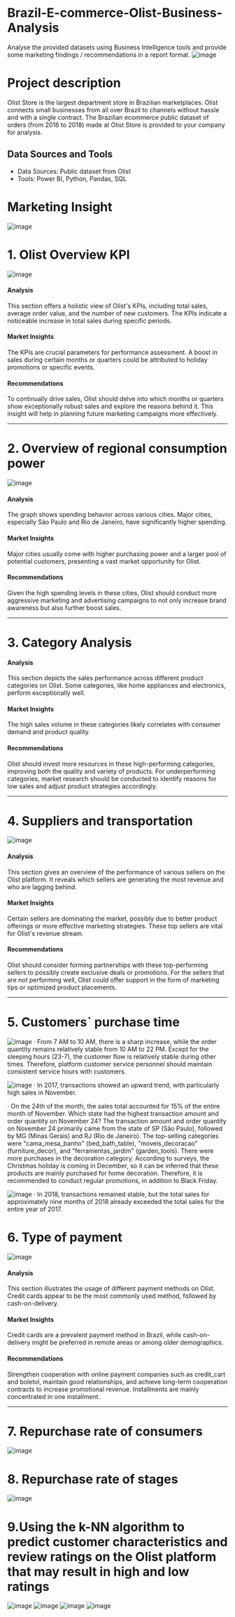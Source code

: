 # Brazil-E-commerce-Olist-Business-Analysis
Analyse the provided datasets using Business Intelligence tools and provide some marketing findings / recommendations in a report format.
![image](https://github.com/Gemcy-Zheng/Brazil-E-commerce-Olist-Business-Analysis/assets/141103327/ebf14d8e-3210-4196-bd7c-eb54e999e5bc)

# Project description
Olist Store is the largest department store in Brazilian marketplaces. Olist connects small businesses from all over Brazil to channels without hassle and with a single contract. The Brazilian ecommerce public dataset of orders (from 2016 to 2018) made at Olist Store is provided to your company for analysis.

## Data Sources and Tools
- Data Sources: Public dataset from Olist
- Tools: Power BI, Python, Pandas, SQL

# Marketing Insight
![image](https://github.com/Gemcy-Zheng/Brazil-E-commerce-Olist-Business-Analysis/assets/141103327/41ae4f70-8cad-42e2-996b-d64b2956d9ee)

# 1. Olist Overview KPI
![image](https://github.com/Gemcy-Zheng/Brazil-E-commerce-Olist-Business-Analysis/assets/141103327/35ca32aa-974e-434f-b362-30ba56f5043e)

#### Analysis
This section offers a holistic view of Olist's KPIs, including total sales, average order value, and the number of new customers. The KPIs indicate a noticeable increase in total sales during specific periods.

#### Market Insights
The KPIs are crucial parameters for performance assessment. A boost in sales during certain months or quarters could be attributed to holiday promotions or specific events.

#### Recommendations
To continually drive sales, Olist should delve into which months or quarters show exceptionally robust sales and explore the reasons behind it. This insight will help in planning future marketing campaigns more effectively.

---

# 2. Overview of regional consumption power
![image](https://github.com/Gemcy-Zheng/Brazil-E-commerce-Olist-Business-Analysis/assets/141103327/321ef913-0fb6-44d8-b7b3-d7bd2d812ef2)

#### Analysis
The graph shows spending behavior across various cities. Major cities, especially São Paulo and Rio de Janeiro, have significantly higher spending.

#### Market Insights
Major cities usually come with higher purchasing power and a larger pool of potential customers, presenting a vast market opportunity for Olist.

#### Recommendations
Given the high spending levels in these cities, Olist should conduct more aggressive marketing and advertising campaigns to not only increase brand awareness but also further boost sales.

---

# 3. Category Analysis


#### Analysis
This section depicts the sales performance across different product categories on Olist. Some categories, like home appliances and electronics, perform exceptionally well.

#### Market Insights
The high sales volume in these categories likely correlates with consumer demand and product quality.

#### Recommendations
Olist should invest more resources in these high-performing categories, improving both the quality and variety of products. For underperforming categories, market research should be conducted to identify reasons for low sales and adjust product strategies accordingly.

---

# 4. Suppliers and transportation
![image](https://github.com/Gemcy-Zheng/Brazil-E-commerce-Olist-Business-Analysis/assets/141103327/73630592-e521-4dab-b289-f1063c886e72)

#### Analysis
This section gives an overview of the performance of various sellers on the Olist platform. It reveals which sellers are generating the most revenue and who are lagging behind.

#### Market Insights
Certain sellers are dominating the market, possibly due to better product offerings or more effective marketing strategies. These top sellers are vital for Olist's revenue stream.

#### Recommendations
Olist should consider forming partnerships with these top-performing sellers to possibly create exclusive deals or promotions. For the sellers that are not performing well, Olist could offer support in the form of marketing tips or optimized product placements.

---

# 5. Customers` purchase time
![image](https://github.com/Gemcy-Zheng/Brazil-E-commerce-Olist-Business-Analysis/assets/141103327/d90320df-4144-4161-99d6-b16f0d946d73)
· From 7 AM to 10 AM, there is a sharp increase, while the order quantity remains relatively stable from 10 AM to 22 PM. Except for the sleeping hours (23-7), the customer flow is relatively stable during other times. Therefore, platform customer service personnel should maintain consistent service hours with customers.

![image](https://github.com/Gemcy-Zheng/Brazil-E-commerce-Olist-Business-Analysis/assets/141103327/c78c340e-9a8b-4be8-a3a1-c41afdbec144)
· In 2017, transactions showed an upward trend, with particularly high sales in November.

· On the 24th of the month, the sales total accounted for 15% of the entire month of November.
Which state had the highest transaction amount and order quantity on November 24? The transaction amount and order quantity on November 24 primarily came from the state of SP (São Paulo), followed by MG (Minas Gerais) and RJ (Rio de Janeiro). The top-selling categories were "cama_mesa_banho" (bed_bath_table), "moveis_decoracao" (furniture_decor), and "ferramentas_jardim" (garden_tools). There were more purchases in the decoration category. According to surveys, the Christmas holiday is coming in December, so it can be inferred that these products are mainly purchased for home decoration. Therefore, it is recommended to conduct regular promotions, in addition to Black Friday.

![image](https://github.com/Gemcy-Zheng/Brazil-E-commerce-Olist-Business-Analysis/assets/141103327/c43ddddb-ccf4-4b3d-b4c8-4b8408ab12a9)
· In 2018, transactions remained stable, but the total sales for approximately nine months of 2018 already exceeded the total sales for the entire year of 2017.

# 6. Type of payment
![image](https://github.com/Gemcy-Zheng/Brazil-E-commerce-Olist-Business-Analysis/assets/141103327/288690b9-1e53-4887-a86c-ce5580169a10)

#### Analysis
This section illustrates the usage of different payment methods on Olist. Credit cards appear to be the most commonly used method, followed by cash-on-delivery.

#### Market Insights
Credit cards are a prevalent payment method in Brazil, while cash-on-delivery might be preferred in remote areas or among older demographics.

#### Recommendations
Strengthen cooperation with online payment companies such as credit_cart and boletol, maintain good relationships, and achieve long-term cooperation contracts to increase promotional revenue. Installments are mainly concentrated in one installment.

---

# 7. Repurchase rate of consumers
![image](https://github.com/Gemcy-Zheng/Brazil-E-commerce-Olist-Business-Analysis/assets/141103327/af97e173-1b6c-456b-aeb0-a3197dd8771c)

# 8. Repurchase rate of stages
![image](https://github.com/Gemcy-Zheng/Brazil-E-commerce-Olist-Business-Analysis/assets/141103327/bb9e3973-f2de-4208-977e-3223a0a9d137)

# 9.Using the k-NN algorithm to predict customer characteristics and review ratings on the Olist platform that may result in high and low ratings
![image](https://github.com/Gemcy-Zheng/Brazil-E-commerce-Olist-Business-Analysis/assets/141103327/0e5a2094-d0ea-4e48-bb9c-76528a0c9fe1)
![image](https://github.com/Gemcy-Zheng/Brazil-E-commerce-Olist-Business-Analysis/assets/141103327/5cea416b-bbf4-44b6-b29f-ef705089bab1)
![image](https://github.com/Gemcy-Zheng/Brazil-E-commerce-Olist-Business-Analysis/assets/141103327/1d69caed-e512-4029-aa35-6b2c197d796e)
![image](https://github.com/Gemcy-Zheng/Brazil-E-commerce-Olist-Business-Analysis/assets/141103327/70752a47-cf28-478b-89d1-831227e5e4b9)
